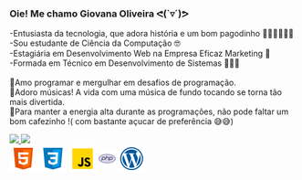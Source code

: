 ### Oie! Me chamo Giovana Oliveira ᕙ(`▿´)ᕗ

-Entusiasta da tecnologia, que adora história e um bom pagodinho 👩🏽‍💻🎶💃🏽
<br>
-Sou estudante de Ciência da Computação 🤓
<br>
-Estagiária em Desenvolvimento Web na Empresa Eficaz Marketing 🚀
<br>
-Formada em Técnico em Desenvolvimento de Sistemas 👩🏽‍🎓
<br>
<br>
🌟Amo programar e mergulhar em desafios de programação.
<br>
🌟Adoro músicas! A vida com uma música de fundo tocando se torna tão mais divertida.
<br>
🌟Para manter a energia alta durante as programações, não pode faltar um bom cafezinho !( com bastante açucar de preferência 😅😅) 
<br>

 <div>
  <a href="https://github.com/giovanaoliveira-14">
  <img height="150em" src="https://github-readme-stats.vercel.app/api?username=giovanaoliveira-14&show_icons=true&theme=dracula&include_all_commits=true&count_private=true"/>
  <img height="150em" src="https://github-readme-stats.vercel.app/api/top-langs/?username=giovanaoliveira-14&layout=compact&langs_count=7&theme=dracula"/>
</div>
<div style="display: inline-block">
  <img align="center" src="https://github.com/giovanaoliveira-14/giovanaoliveira-14/raw/master/icons/html.png">
  <img align="center" src="https://github.com/giovanaoliveira-14/giovanaoliveira-14/raw/master/icons/css.png">
  <img align="center" src="https://github.com/giovanaoliveira-14/giovanaoliveira-14/raw/master/icons/js.png">
  <img align="center" src="https://github.com/giovanaoliveira-14/giovanaoliveira-14/raw/master/icons/php.png">
  <img align="center" src="https://github.com/giovanaoliveira-14/giovanaoliveira-14/raw/master/icons/wordpress.png">
</div>
